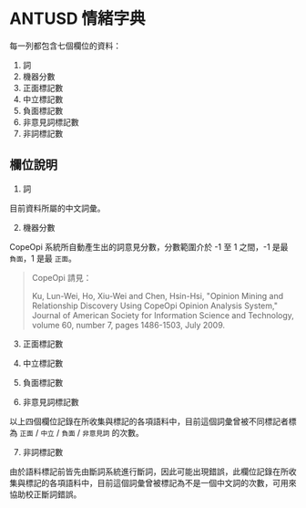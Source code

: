 # ANTUSD 情緒字典

每一列都包含七個欄位的資料：

1. 詞
2. 機器分數
3. 正面標記數
4. 中立標記數
5. 負面標記數
6. 非意見詞標記數
7. 非詞標記數


## 欄位說明

1. 詞

  目前資料所屬的中文詞彙。

2. 機器分數

  CopeOpi 系統所自動產生出的詞意見分數，分數範圍介於 -1 至 1 之間，-1 是最 `負面`，1 是最 `正面`。

  > CopeOpi 請見：
  >
  > Ku, Lun-Wei, Ho, Xiu-Wei and Chen, Hsin-Hsi, "Opinion Mining and Relationship Discovery Using CopeOpi Opinion Analysis System," Journal of American Society for Information Science and Technology, volume 60, number 7, pages 1486-1503, July 2009.

3. 正面標記數

4. 中立標記數

5. 負面標記數

6. 非意見詞標記數

  以上四個欄位記錄在所收集與標記的各項語料中，目前這個詞彙曾被不同標記者標為 `正面` / `中立` / `負面` / `非意見詞` 的次數。

7. 非詞標記數

  由於語料標記前皆先由斷詞系統進行斷詞，因此可能出現錯誤，此欄位記錄在所收集與標記的各項語料中，目前這個詞彙曾被標記為不是一個中文詞的次數，可用來協助校正斷詞錯誤。
